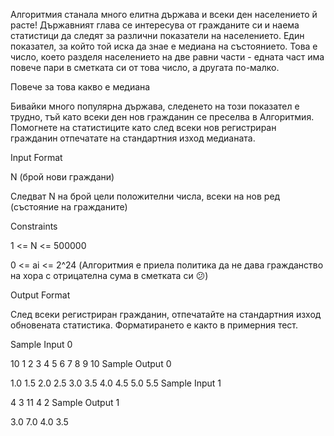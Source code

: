 Алгоритмия станала много елитна държава и всеки ден населението й расте! Държавният глава се интересува от гражданите си и наема статистици да следят за различни показатели на населението. Един показател, за който той иска да знае е медиана на състоянието. Това е число, което разделя населението на две равни части - едната част има повече пари в сметката си от това число, а другата по-малко.

Повече за това какво е медиана

Бивайки много популярна държава, следенето на този показател е трудно, тъй като всеки ден нов гражданин се преселва в Алгоритмия. Помогнете на статистиците като след всеки нов регистриран гражданин отпечатате на стандартния изход медианата.

Input Format

N (брой нови граждани)

Следват N на брой цели положителни числа, всеки на нов ред (състояние на гражданите)

Constraints

1 <= N <= 500000

0 <= ai <= 2^24 (Алгоритмия е приела политика да не дава гражданство на хора с отрицателна сума в сметката си 😕)

Output Format

След всеки регистриран гражданин, отпечатайте на стандартния изход обновената статистика. Форматирането е както в примерния тест.

Sample Input 0

10
1
2
3
4
5
6
7
8
9
10
Sample Output 0

1.0
1.5
2.0
2.5
3.0
3.5
4.0
4.5
5.0
5.5
Sample Input 1

4
3
11
4
2
Sample Output 1

3.0
7.0
4.0
3.5
